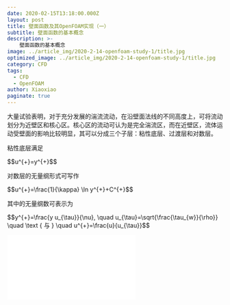 ```yaml
---
date: 2020-02-15T13:18:00.000Z
layout: post
title: 壁面函数及其OpenFOAM实现（一）
subtitle: 壁面函数的基本概念
description: >-
    壁面函数的基本概念
image: ../article_img/2020-2-14-openfoam-study-1/title.jpg
optimized_image: ../article_img/2020-2-14-openfoam-study-1/title.jpg
category: CFD
tags:
  - CFD
  - OpenFOAM
author: Xiaoxiao
paginate: true
---
```

<p sytle="text-indent:2em">大量试验表明，对于充分发展的湍流流动，在沿壁面法线的不同高度上，可将流动划分为近壁区和核心区。核心区的流动可认为是完全湍流区，而在近壁区，流体运动受壁面的影响比较明显，其可以分成三个子层：粘性底层、过渡层和对数层。</p>
<p>粘性底层满足</p>
<p sytle="text-align:center">$$u^{+}=y^{+}$$</p>
<p>对数层的无量纲形式可写作</p>
<p sytle="text-align:center">$$u^{+}=\frac{1}{\kappa} \ln y^{+}+C^{+}$$</p>
<p>其中的无量纲数可表示为</p>
<p sytle="text-align:center">$$y^{+}=\frac{y u_{\tau}}{\nu}, \quad u_{\tau}=\sqrt{\frac{\tau_{w}}{\rho}} \quad \text { 与 } \quad u^{+}=\frac{u}{u_{\tau}}$$</p>
<embed src="../article_img/2020-2-15-openfoam-and-law-of-wall-1/law_of_the_wall.svg" type="image/svg+xml" />
